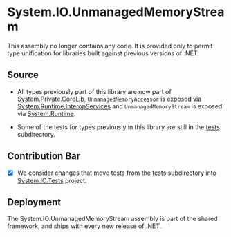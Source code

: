 # System.IO.UnmanagedMemoryStream
This assembly no longer contains any code.  It is provided only to permit type unification for libraries built against previous versions of .NET.

## Source
* All types previously part of this library are now part of [System.Private.CoreLib](../System.Private.CoreLib/), `UnmanagedMemoryAccessor` is exposed via [System.Runtime.InteropServices](../System.Runtime.InteropServices/) and `UnmanagedMemoryStream` is exposed via [System.Runtime](../System.Runtime/).

* Some of the tests for types previously in this library are still in the [tests](tests/) subdirectory.

## Contribution Bar
- [x] We consider changes that move tests from the [tests](tests/) subdirectory into [System.IO.Tests](../System.IO/tests/) project.

## Deployment
The System.IO.UnmanagedMemoryStream assembly is part of the shared framework, and ships with every new release of .NET.
